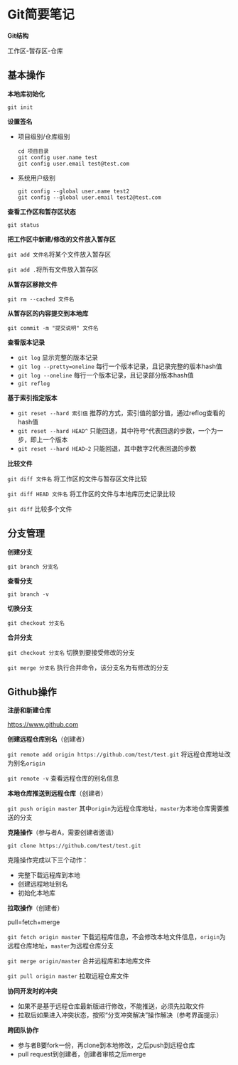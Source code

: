 # Git简要笔记

**Git结构**

工作区-暂存区-仓库

## 基本操作

**本地库初始化**

`git init`

**设置签名**

- 项目级别/仓库级别

  ```git
  cd 项目目录
  git config user.name test
  git config user.email test@test.com
  ```

- 系统用户级别

  ```
  git config --global user.name test2
  git config --global user.email test2@test.com
  ```

**查看工作区和暂存区状态**

`git status`

**把工作区中新建/修改的文件放入暂存区**

`git add 文件名`将某个文件放入暂存区

`git add .`将所有文件放入暂存区

**从暂存区移除文件**

`git rm --cached 文件名`

**从暂存区的内容提交到本地库**

`git commit -m "提交说明" 文件名`

**查看版本记录**

- `git log` 显示完整的版本记录
- `git log --pretty=oneline` 每行一个版本记录，且记录完整的版本hash值
- `git log --oneline` 每行一个版本记录，且记录部分版本hash值
- `git reflog`  

**基于索引指定版本**

- `git reset --hard 索引值` 推荐的方式，索引值的部分值，通过reflog查看的hash值
- `git reset --hard HEAD^` 只能回退，其中符号^代表回退的步数，一个为一步，即上一个版本
- `git reset --hard HEAD~2` 只能回退，其中数字2代表回退的步数

**比较文件**

`git diff 文件名` 将工作区的文件与暂存区文件比较

`git diff HEAD 文件名` 将工作区的文件与本地库历史记录比较

`git diff` 比较多个文件

## 分支管理

**创建分支**

`git branch 分支名`

**查看分支**

`git branch -v`

**切换分支**

`git checkout 分支名`

**合并分支**

`git checkout 分支名` 切换到要接受修改的分支 

`git merge 分支名` 执行合并命令，该分支名为有修改的分支 

## Github操作

**注册和新建仓库**

https://www.github.com

**创建远程仓库别名**（创建者）

`git remote add origin https://github.com/test/test.git`  将远程仓库地址改为别名`origin`

`git remote -v` 查看远程仓库的别名信息

**本地仓库推送到远程仓库**（创建者）

`git push origin master` 其中`origin`为远程仓库地址，`master`为本地仓库需要推送的分支

**克隆操作**（参与者A，需要创建者邀请）

`git clone https://github.com/test/test.git`

克隆操作完成以下三个动作：

- 完整下载远程库到本地
- 创建远程地址别名
- 初始化本地库

**拉取操作**（创建者）

pull=fetch+merge

`git fetch origin master` 下载远程库信息，不会修改本地文件信息，`origin`为远程仓库地址，`master`为远程仓库分支

`git merge origin/master` 合并远程库和本地库文件

`git pull origin master` 拉取远程仓库文件

**协同开发时的冲突**

- 如果不是基于远程仓库最新版进行修改，不能推送，必须先拉取文件
- 拉取后如果进入冲突状态，按照“分支冲突解决”操作解决（参考界面提示）

**跨团队协作**

* 参与者B要fork一份，再clone到本地修改，之后push到远程仓库
* pull request到创建者，创建者审核之后merge